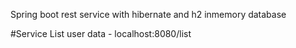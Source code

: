 Spring boot rest service with hibernate and h2 inmemory database

#Service
List user data - localhost:8080/list 
